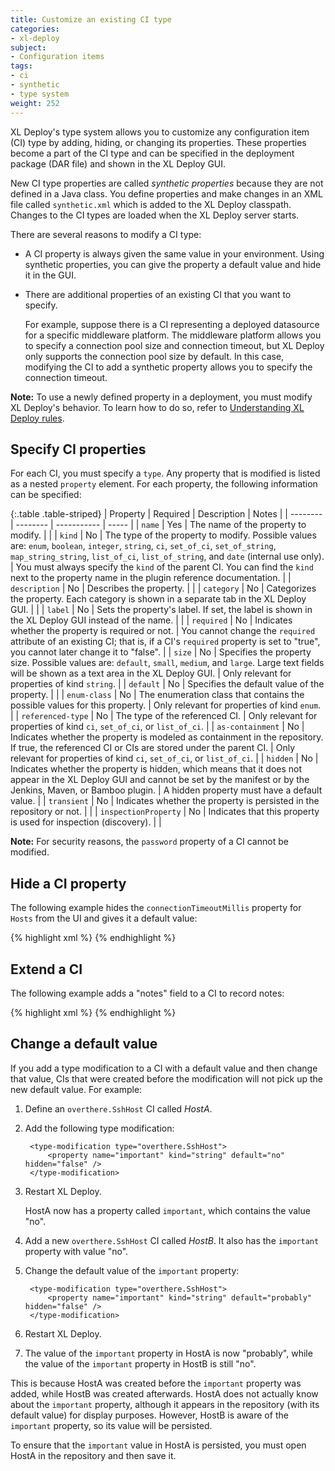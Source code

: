 ```yaml
---
title: Customize an existing CI type
categories:
- xl-deploy
subject:
- Configuration items
tags:
- ci
- synthetic
- type system
weight: 252
---
```


XL Deploy's type system allows you to customize any configuration item (CI) type by adding, hiding, or changing its properties. These properties become a part of the CI type and can be specified in the deployment package (DAR file) and shown in the XL Deploy GUI.

New CI type properties are called _synthetic properties_ because they are not defined in a Java class. You define properties and make changes in an XML file called `synthetic.xml` which is added to the XL Deploy classpath. Changes to the CI types are loaded when the XL Deploy server starts.

There are several reasons to modify a CI type:

* A CI property is always given the same value in your environment. Using synthetic properties, you can give the property a default value and hide it in the GUI.
* There are additional properties of an existing CI that you want to specify.

    For example, suppose there is a CI representing a deployed datasource for a specific middleware platform. The middleware platform allows you to specify a connection pool size and connection timeout, but XL Deploy only supports the connection pool size by default. In this case, modifying the CI to add a synthetic property allows you to specify the connection timeout.

**Note:** To use a newly defined property in a deployment, you must modify XL Deploy's behavior. To learn how to do so, refer to [Understanding XL Deploy rules](/xl-deploy/concept/understanding-xl-deploy-rules.html).

## Specify CI properties

For each CI, you must specify a `type`. Any property that is modified is listed as a nested `property` element. For each property, the following information can be specified:

{:.table .table-striped}
| Property | Required | Description | Notes |
| -------- | -------- | ----------- | ----- |
| `name` | Yes | The name of the property to modify. | |
| `kind` | No | The type of the property to modify. Possible values are: `enum`, `boolean`, `integer`, `string`, `ci`, `set_of_ci`, `set_of_string`, `map_string_string`, `list_of_ci`, `list_of_string`, and `date` (internal use only). | You must always specify the `kind` of the parent CI. You can find the `kind` next to the property name in the plugin reference documentation. |
| `description` | No | Describes the property. | |
| `category` | No | Categorizes the property. Each category is shown in a separate tab in the XL Deploy GUI. | |
| `label` | No | Sets the property's label. If set, the label is shown in the XL Deploy GUI instead of the name. | |
| `required` | No | Indicates whether the property is required or not. | You cannot change the `required` attribute of an existing CI; that is, if a CI's `required` property is set to "true", you cannot later change it to "false". |
| `size` | No | Specifies the property size. Possible values are: `default`, `small`, `medium`, and `large`. Large text fields will be shown as a text area in the XL Deploy GUI. | Only relevant for properties of kind `string`. |
| `default` | No | Specifies the default value of the property. | |
| `enum-class` | No | The enumeration class that contains the possible values for this property. | Only relevant for properties of kind `enum`. |
| `referenced-type` | No | The type of the referenced CI. | Only relevant for properties of kind `ci`, `set_of_ci`, or `list_of_ci`. |
| `as-containment` | No | Indicates whether the property is modeled as containment in the repository. If true, the referenced CI or CIs are stored under the parent CI. | Only relevant for properties of kind `ci`, `set_of_ci`, or `list_of_ci`. |
| `hidden` | No | Indicates whether the property is hidden, which means that it does not appear in the  XL Deploy GUI and cannot be set by the manifest or by the Jenkins, Maven, or Bamboo plugin. | A hidden property must have a default value. |
| `transient` | No | Indicates whether the property is persisted in the repository or not. | |
| `inspectionProperty` | No | Indicates that this property is used for inspection (discovery). | |

**Note:** For security reasons, the `password` property of a CI cannot be modified.

## Hide a CI property

The following example hides the `connectionTimeoutMillis` property for `Hosts` from the UI and gives it a default value:

{% highlight xml %}
<type-modification type="base.Host">
    <property name="connectionTimeoutMillis" kind="integer" default="1200000" hidden="true" />
</type-modification>
{% endhighlight %}

## Extend a CI

The following example adds a "notes" field to a CI to record notes:

{% highlight xml %}
<type-modification type="overthere.Host">
    <property name="notes" kind="string"/>
</type-modification>
{% endhighlight %}

## Change a default value

If you add a type modification to a CI with a default value and then change that value, CIs that were created before the modification will not pick up the new default value. For example:

1. Define an `overthere.SshHost` CI called _HostA_.
1. Add the following type modification:

        <type-modification type="overthere.SshHost">
            <property name="important" kind="string" default="no" hidden="false" />
        </type-modification>

1. Restart XL Deploy.

    HostA now has a property called `important`, which contains the value "no".

1. Add a new `overthere.SshHost` CI called _HostB_. It also has the `important` property with value "no".
1. Change the default value of the `important` property:

        <type-modification type="overthere.SshHost">
            <property name="important" kind="string" default="probably" hidden="false" />
        </type-modification>

1. Restart XL Deploy.
1. The value of the `important` property in HostA is now "probably", while the value of the `important` property in HostB is still "no".

This is because HostA was created before the `important` property was added, while HostB was created afterwards. HostA does not actually know about the `important` property, although it appears in the repository (with its default value) for display purposes. However, HostB is aware of the `important` property, so its value will be persisted.

To ensure that the `important` value in HostA is persisted, you must open HostA in the repository and then save it.
